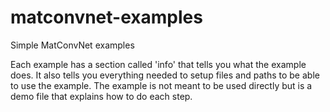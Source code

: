 # matconvnet-examples

Simple MatConvNet examples

Each example has a section called 'info' that tells you what the example does. It also tells you everything needed to setup files and paths to be able to use the example. The example is not meant to be used directly but is a demo file that explains how to do each step. 
